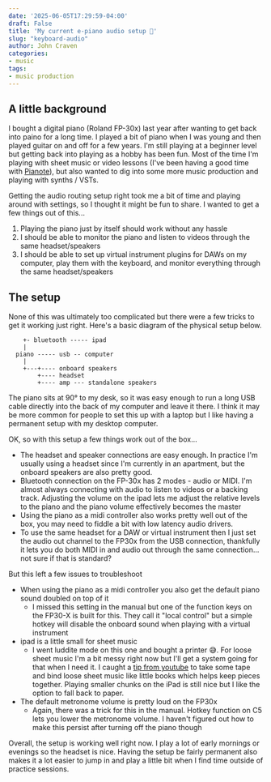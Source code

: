 ```yaml
---
date: '2025-06-05T17:29:59-04:00'
draft: False
title: 'My current e-piano audio setup 🎹'
slug: "keyboard-audio"
author: John Craven
categories: 
- music
tags:
- music production
---
```


## A little background

I bought a digital piano (Roland FP-30x) last year after wanting to get back into paino for a long time. I played a bit of piano when I was young and then played guitar on and off for a few years. I'm still playing at a beginner level but getting back into playing as a hobby has been fun. Most of the time I'm playing with sheet music or video lessons (I've been having a good time with [Pianote](https://www.pianote.com/)), but also wanted to dig into some more music production and playing with synths / VSTs.

Getting the audio routing setup right took me a bit of time and playing around with settings, so I thought it might be fun to share. I wanted to get a few things out of this...

1) Playing the piano just by itself should work without any hassle
2) I should be able to monitor the piano and listen to videos through the same headset/speakers
3) I should be able to set up virtual instrument plugins for DAWs on my computer, play them with the keyboard, and monitor everything through the same headset/speakers

## The setup

None of this was ultimately too complicated but there were a few tricks to get it working just right. Here's a basic diagram of the physical setup below.

```goat
    +- bluetooth ----- ipad  
    |                 
  piano ----- usb -- computer  
    |
    +---+---- onboard speakers
        +---- headset
        +---- amp --- standalone speakers
```

The piano sits at 90° to my desk, so it was easy enough to run a long USB cable directly into the back of my computer and leave it there. I think it may be more common for people to set this up with a laptop but I like having a permanent setup with my desktop computer.

OK, so with this setup a few things work out of the box...

* The headset and speaker connections are easy enough. In practice I'm usually using a headset since I'm currently in an apartment, but the onboard speakers are also pretty good.
* Bluetooth connection on the FP-30x has 2 modes - audio or MIDI. I'm almost always connecting with audio to listen to videos or a backing track. Adjusting the volume on the ipad lets me adjust the relative levels to the piano and the piano volume effectively becomes the master
* Using the piano as a midi controller also works pretty well out of the box, you may need to fiddle a bit with low latency audio drivers.
* To use the same headset for a DAW or virtual instrument then I just set the audio out channel to the FP30x from the USB connection, thankfully it lets you do both MIDI in and audio out through the same connection... not sure if that is standard?

But this left a few issues to troubleshoot

* When using the piano as a midi controller you also get the default piano sound doubled on top of it
  * I missed this setting in the manual but one of the function keys on the FP30-X is built for this. They call it "local control" but a simple hotkey will disable the onboard sound when playing with a virtual instrument
* ipad is a little small for sheet music
  * I went luddite mode on this one and bought a printer 😅. For loose sheet music I'm a bit messy right now but I'll get a system going for that when I need it. I caught a [tip from youtube](https://www.youtube.com/watch?v=OYuda9tPBR4&t=343s) to take some tape and bind loose sheet music like little books which helps keep pieces together. Playing smaller chunks on the iPad is still nice but I like the option to fall back to paper.
* The default metronome volume is pretty loud on the FP30x
  * Again, there was a trick for this in the manual. Hotkey function on C5 lets you lower the metronome volume. I haven't figured out how to make this persist after turning off the piano though

Overall, the setup is working well right now. I play a lot of early mornings or evenings so the headset is nice. Having the setup be fairly permanent also makes it a lot easier to jump in and play a little bit when I find time outside of practice sessions.
